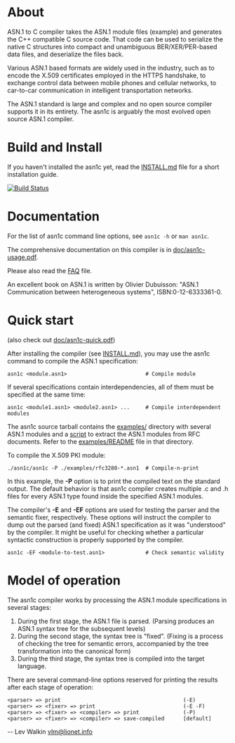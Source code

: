 # About

ASN.1 to C compiler takes the ASN.1 module files (example) and generates
the C++ compatible C source code. That code can be used to serialize
the native C structures into compact and unambiguous BER/XER/PER-based
data files, and deserialize the files back.

Various ASN.1 based formats are widely used in the industry,
such as to encode the X.509 certificates employed in the HTTPS handshake,
to exchange control data between mobile phones and cellular networks,
to car-to-car communication in intelligent transportation networks.

The ASN.1 standard is large and complex and no open source compiler supports
it in its entirety. The asn1c is arguably the most evolved open source
ASN.1 compiler.

# Build and Install

If you haven't installed the asn1c yet, read the [INSTALL.md](INSTALL.md) file
for a short installation guide.

[![Build Status](https://travis-ci.org/vlm/asn1c.svg?branch=master)](https://travis-ci.org/vlm/asn1c)

# Documentation

For the list of asn1c command line options, see `asn1c -h` or `man asn1c`.

The comprehensive documentation on this compiler is in [doc/asn1c-usage.pdf](doc/asn1c-usage.pdf).

Please also read the [FAQ](FAQ) file.

An excellent book on ASN.1 is written by Olivier Dubuisson:
"ASN.1 Communication between heterogeneous systems", ISBN:0-12-6333361-0.

# Quick start

(also check out [doc/asn1c-quick.pdf](doc/asn1c-quick.pdf))

After installing the compiler (see [INSTALL.md](INSTALL.md)), you may use
the asn1c command to compile the ASN.1 specification:

    asn1c <module.asn1>                         # Compile module

If several specifications contain interdependencies, all of them must be
specified at the same time:

    asn1c <module1.asn1> <module2.asn1> ...     # Compile interdependent modules

The asn1c source tarball contains the [examples/](examples/) directory
with several ASN.1 modules and a [script](examples/crfc2asn1.pl)
to extract the ASN.1 modules from RFC documents.
Refer to the [examples/README](examples/README) file in that directory.

To compile the X.509 PKI module:

    ./asn1c/asn1c -P ./examples/rfc3280-*.asn1  # Compile-n-print

In this example, the **-P** option is to print the compiled text on the
standard output. The default behavior is that asn1c compiler creates
multiple .c and .h files for every ASN.1 type found inside the specified
ASN.1 modules.

The compiler's **-E** and **-EF** options are used for testing the parser and
the semantic fixer, respectively. These options will instruct the compiler
to dump out the parsed (and fixed) ASN.1 specification as it was
"understood" by the compiler. It might be useful for checking
whether a particular syntactic construction is properly supported
by the compiler.

    asn1c -EF <module-to-test.asn1>             # Check semantic validity

# Model of operation

The asn1c compiler works by processing the ASN.1 module specifications
in several stages:

1. During the first stage, the ASN.1 file is parsed.
   (Parsing produces an ASN.1 syntax tree for the subsequent levels)
2. During the second stage, the syntax tree is "fixed".
   (Fixing is a process of checking the tree for semantic errors,
   accompanied by the tree transformation into the canonical form)
3. During the third stage, the syntax tree is compiled into the target language.

There are several command-line options reserved for printing the results
after each stage of operation:

    <parser> => print                                       (-E)
    <parser> => <fixer> => print                            (-E -F)
    <parser> => <fixer> => <compiler> => print              (-P)
    <parser> => <fixer> => <compiler> => save-compiled      [default]


-- 
Lev Walkin
vlm@lionet.info
